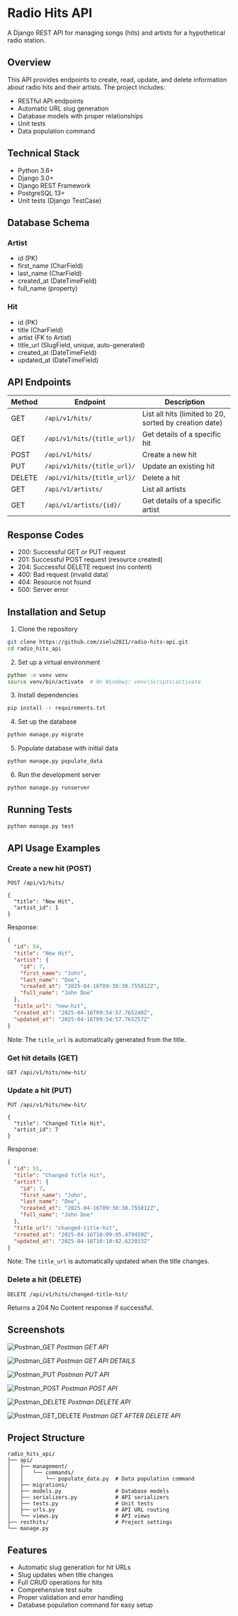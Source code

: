 # Radio Hits API

A Django REST API for managing songs (hits) and artists for a hypothetical radio station.

## Overview

This API provides endpoints to create, read, update, and delete information about radio hits and their artists. The project includes:

- RESTful API endpoints
- Automatic URL slug generation
- Database models with proper relationships
- Unit tests
- Data population command

## Technical Stack

- Python 3.6+
- Django 3.0+
- Django REST Framework
- PostgreSQL 13+
- Unit tests (Django TestCase)

## Database Schema

### Artist
- id (PK)
- first_name (CharField)
- last_name (CharField)
- created_at (DateTimeField)
- full_name (property)

### Hit
- id (PK)
- title (CharField)
- artist (FK to Artist)
- title_url (SlugField, unique, auto-generated)
- created_at (DateTimeField)
- updated_at (DateTimeField)

## API Endpoints

| Method | Endpoint | Description |
|--------|----------|-------------|
| GET | `/api/v1/hits/` | List all hits (limited to 20, sorted by creation date) |
| GET | `/api/v1/hits/{title_url}/` | Get details of a specific hit |
| POST | `/api/v1/hits/` | Create a new hit |
| PUT | `/api/v1/hits/{title_url}/` | Update an existing hit |
| DELETE | `/api/v1/hits/{title_url}/` | Delete a hit |
| GET | `/api/v1/artists/` | List all artists |
| GET | `/api/v1/artists/{id}/` | Get details of a specific artist |

## Response Codes

- 200: Successful GET or PUT request
- 201: Successful POST request (resource created)
- 204: Successful DELETE request (no content)
- 400: Bad request (invalid data)
- 404: Resource not found
- 500: Server error

## Installation and Setup

1. Clone the repository
```bash
git clone https://github.com/zielu2021/radio-hits-api.git
cd radio_hits_api
```

2. Set up a virtual environment
```bash
python -m venv venv
source venv/bin/activate  # On Windows: venv\Scripts\activate
```

3. Install dependencies
```bash
pip install -r requirements.txt
```

4. Set up the database
```bash
python manage.py migrate
```

5. Populate database with initial data
```bash
python manage.py populate_data
```

6. Run the development server
```bash
python manage.py runserver
```

## Running Tests

```bash
python manage.py test
```

## API Usage Examples

### Create a new hit (POST)

```
POST /api/v1/hits/

{
  "title": "New Hit",
  "artist_id": 1
}
```

Response:
```json
{
  "id": 54,
  "title": "New Hit",
  "artist": {
    "id": 7,
    "first_name": "John",
    "last_name": "Doe",
    "created_at": "2025-04-16T09:30:30.755012Z",
    "full_name": "John Doe"
  },
  "title_url": "new-hit",
  "created_at": "2025-04-16T09:54:57.765240Z",
  "updated_at": "2025-04-16T09:54:57.765257Z"
}
```

Note: The `title_url` is automatically generated from the title.

### Get hit details (GET)

```
GET /api/v1/hits/new-hit/
```

### Update a hit (PUT)

```
PUT /api/v1/hits/new-hit/

{
  "title": "Changed Title Hit",
  "artist_id": 7
}
```

Response:
```json
{
  "id": 55,
  "title": "Changed Title Hit",
  "artist": {
    "id": 7,
    "first_name": "John",
    "last_name": "Doe",
    "created_at": "2025-04-16T09:30:30.755012Z",
    "full_name": "John Doe"
  },
  "title_url": "changed-title-hit",
  "created_at": "2025-04-16T10:09:05.479459Z",
  "updated_at": "2025-04-16T10:10:02.622033Z"
}
```

Note: The `title_url` is automatically updated when the title changes.

### Delete a hit (DELETE)

```
DELETE /api/v1/hits/changed-title-hit/
```

Returns a 204 No Content response if successful.

## Screenshots

![Postman_GET](screenshots/1.png)
*Postman GET API*

![Postman_GET](screenshots/1b.png)
*Postman GET API DETAILS*

![Postman_PUT](screenshots/2.png)
*Postman PUT API*

![Postman_POST](screenshots/3.png)
*Postman POST API*

![Postman_DELETE](screenshots/4.png)
*Postman DELETE API*

![Postman_GET_DELETE](screenshots/5.png)
*Postman GET AFTER DELETE API*

## Project Structure

```
radio_hits_api/
├── api/
│   ├── management/
│   │   └── commands/
│   │       └── populate_data.py  # Data population command
│   ├── migrations/
│   ├── models.py                 # Database models
│   ├── serializers.py            # API serializers
│   ├── tests.py                  # Unit tests
│   ├── urls.py                   # API URL routing
│   └── views.py                  # API views
├── resthits/                     # Project settings
└── manage.py
```

## Features

- Automatic slug generation for hit URLs
- Slug updates when title changes
- Full CRUD operations for hits
- Comprehensive test suite
- Proper validation and error handling
- Database population command for easy setup
